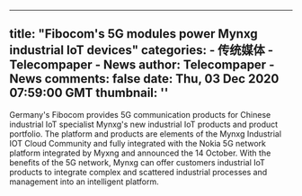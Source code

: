 
---
title: "Fibocom's 5G modules power Mynxg industrial IoT devices"
categories: 
    - 传统媒体
    - Telecompaper - News
author: Telecompaper - News
comments: false
date: Thu, 03 Dec 2020 07:59:00 GMT
thumbnail: ''
---

<div>   
Germany's Fibocom provides 5G communication products for Chinese industrial IoT specialist Mynxg's new industrial IoT products and product portfolio. The platform and products are elements of the Mynxg Industrial IOT Cloud Community and fully integrated with the Nokia 5G network platform integrated by Myxng and announced the 14 October. With the benefits of the 5G network, Mynxg can offer customers industrial IoT products to integrate complex and scattered industrial processes and management into an intelligent platform. 
      
</div>
            